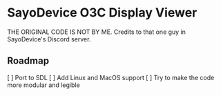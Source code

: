 # SayoDevice O3C Display Viewer

THE ORIGINAL CODE IS NOT BY ME. Credits to that one guy in SayoDevice's Discord server.

## Roadmap
[ ] Port to SDL
[ ] Add Linux and MacOS support
[ ] Try to make the code more modular and legible